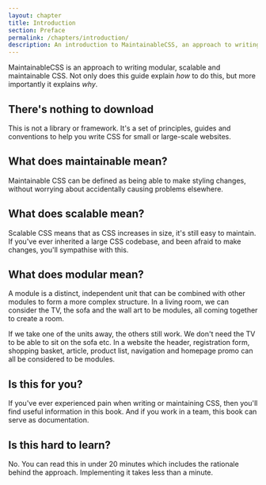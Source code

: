 ```yaml
---
layout: chapter
title: Introduction
section: Preface
permalink: /chapters/introduction/
description: An introduction to MaintainableCSS, an approach to writing modular, scalable and of course maintainable CSS.
---
```


MaintainableCSS is an approach to writing modular, scalable and maintainable CSS. Not only does this guide explain *how* to do this, but more importantly it explains *why*.

## There's nothing to download

This is not a library or framework. It's a set of principles, guides and conventions to help you write CSS for small or large-scale websites.

## What does maintainable mean?

Maintainable CSS can be defined as being able to make styling changes, without worrying about accidentally causing problems elsewhere.

## What does scalable mean?

Scalable CSS means that as CSS increases in size, it's still easy to maintain. If you've ever inherited a large CSS codebase, and been afraid to make changes, you'll sympathise with this.

## What does modular mean?

A module is a distinct, independent unit that can be combined with other modules to form a more complex structure. In a living room, we can consider the TV, the sofa and the wall art to be modules, all coming together to create a room.

If we take one of the units away, the others still work. We don't need the TV to be able to sit on the sofa etc. In a website the header, registration form, shopping basket, article, product list, navigation and homepage promo can all be considered to be modules.

## Is this for you?

If you've ever experienced pain when writing or maintaining CSS, then you'll find useful information in this book. And if you work in a team, this book can serve as documentation.

## Is this hard to learn?

No. You can read this in under 20 minutes which includes the rationale behind the approach. Implementing it takes less than a minute.